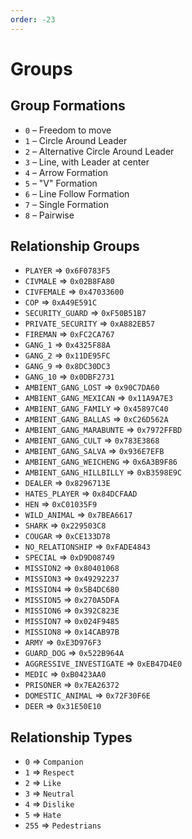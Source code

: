 ```yaml
---
order: -23
---
```


# Groups 

## Group Formations

- `0` – Freedom to move
- `1` – Circle Around Leader
- `2` – Alternative Circle Around Leader
- `3` – Line, with Leader at center
- `4` – Arrow Formation
- `5` – "V" Formation
- `6` – Line Follow Formation
- `7` – Single Formation
- `8` – Pairwise

## Relationship Groups

- `PLAYER` => `0x6F0783F5`
- `CIVMALE` => `0x02B8FA80`
- `CIVFEMALE` => `0x47033600`
- `COP` => `0xA49E591C`
- `SECURITY_GUARD` => `0xF50B51B7`
- `PRIVATE_SECURITY` => `0xA882EB57`
- `FIREMAN` => `0xFC2CA767`
- `GANG_1` => `0x4325F88A`
- `GANG_2` => `0x11DE95FC`
- `GANG_9` => `0x8DC30DC3`
- `GANG_10` => `0x0DBF2731`
- `AMBIENT_GANG_LOST` => `0x90C7DA60`
- `AMBIENT_GANG_MEXICAN` => `0x11A9A7E3`
- `AMBIENT_GANG_FAMILY` => `0x45897C40`
- `AMBIENT_GANG_BALLAS` => `0xC26D562A`
- `AMBIENT_GANG_MARABUNTE` => `0x7972FFBD`
- `AMBIENT_GANG_CULT` => `0x783E3868`
- `AMBIENT_GANG_SALVA` => `0x936E7EFB`
- `AMBIENT_GANG_WEICHENG` => `0x6A3B9F86`
- `AMBIENT_GANG_HILLBILLY` => `0xB3598E9C`
- `DEALER` => `0x8296713E`
- `HATES_PLAYER` => `0x84DCFAAD`
- `HEN` => `0xC01035F9`
- `WILD_ANIMAL` => `0x7BEA6617`
- `SHARK` => `0x229503C8`
- `COUGAR` => `0xCE133D78`
- `NO_RELATIONSHIP` => `0xFADE4843`
- `SPECIAL` => `0xD9D08749`
- `MISSION2` => `0x80401068`
- `MISSION3` => `0x49292237`
- `MISSION4` => `0x5B4DC680`
- `MISSION5` => `0x270A5DFA`
- `MISSION6` => `0x392C823E`
- `MISSION7` => `0x024F9485`
- `MISSION8` => `0x14CAB97B`
- `ARMY` => `0xE3D976F3`
- `GUARD_DOG` => `0x522B964A`
- `AGGRESSIVE_INVESTIGATE` => `0xEB47D4E0`
- `MEDIC` => `0xB0423AA0`
- `PRISONER` => `0x7EA26372`
- `DOMESTIC_ANIMAL` => `0x72F30F6E`
- `DEER` => `0x31E50E10`

## Relationship Types

- `0` => `Companion`
- `1` => `Respect`
- `2` => `Like`
- `3` => `Neutral`
- `4` => `Dislike`
- `5` => `Hate`
- `255` => `Pedestrians`